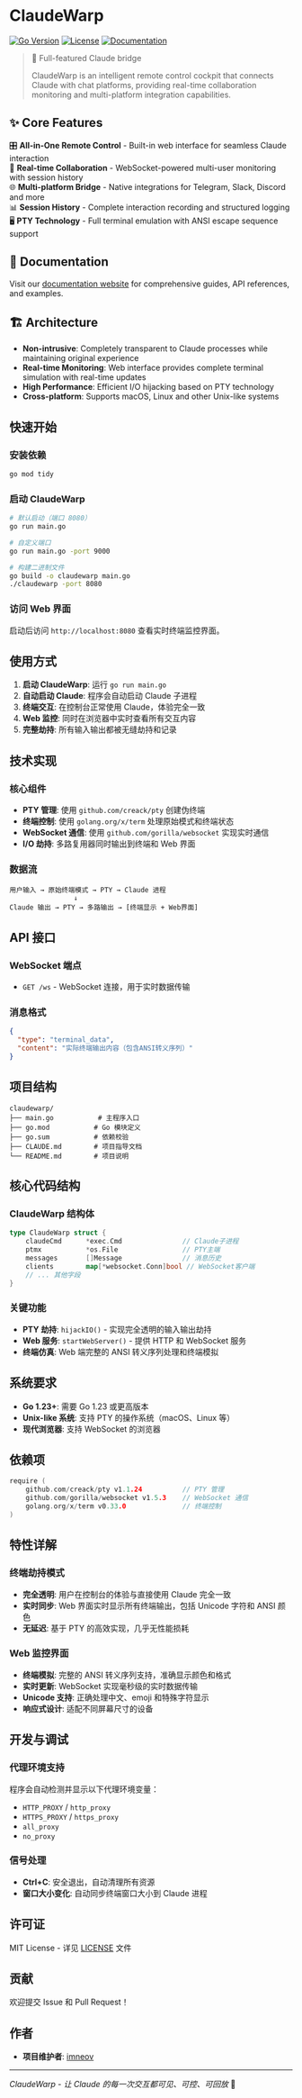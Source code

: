 # ClaudeWarp

[![Go Version](https://img.shields.io/badge/Go-1.23+-blue.svg)](https://golang.org)
[![License](https://img.shields.io/badge/License-MIT-green.svg)](LICENSE)
[![Documentation](https://img.shields.io/badge/docs-claudewarp.dev-blue)](https://claudewarp.dev)

> 🚀 Full-featured Claude bridge
> 
> ClaudeWarp is an intelligent remote control cockpit that connects Claude with chat platforms, providing real-time collaboration monitoring and multi-platform integration capabilities.

## ✨ Core Features

🎛️ **All-in-One Remote Control** - Built-in web interface for seamless Claude interaction  
🤝 **Real-time Collaboration** - WebSocket-powered multi-user monitoring with session history  
🌐 **Multi-platform Bridge** - Native integrations for Telegram, Slack, Discord and more  
📊 **Session History** - Complete interaction recording and structured logging  
🖥️ **PTY Technology** - Full terminal emulation with ANSI escape sequence support  

## 📖 Documentation

Visit our [documentation website](https://claudewarp.dev) for comprehensive guides, API references, and examples.

## 🏗️ Architecture

- **Non-intrusive**: Completely transparent to Claude processes while maintaining original experience
- **Real-time Monitoring**: Web interface provides complete terminal simulation with real-time updates  
- **High Performance**: Efficient I/O hijacking based on PTY technology
- **Cross-platform**: Supports macOS, Linux and other Unix-like systems

## 快速开始

### 安装依赖

```bash
go mod tidy
```

### 启动 ClaudeWarp

```bash
# 默认启动（端口 8080）
go run main.go

# 自定义端口
go run main.go -port 9000

# 构建二进制文件
go build -o claudewarp main.go
./claudewarp -port 8080
```

### 访问 Web 界面

启动后访问 `http://localhost:8080` 查看实时终端监控界面。

## 使用方式

1. **启动 ClaudeWarp**: 运行 `go run main.go`
2. **自动启动 Claude**: 程序会自动启动 Claude 子进程
3. **终端交互**: 在控制台正常使用 Claude，体验完全一致
4. **Web 监控**: 同时在浏览器中实时查看所有交互内容
5. **完整劫持**: 所有输入输出都被无缝劫持和记录

## 技术实现

### 核心组件

- **PTY 管理**: 使用 `github.com/creack/pty` 创建伪终端
- **终端控制**: 使用 `golang.org/x/term` 处理原始模式和终端状态
- **WebSocket 通信**: 使用 `github.com/gorilla/websocket` 实现实时通信
- **I/O 劫持**: 多路复用器同时输出到终端和 Web 界面

### 数据流

```
用户输入 → 原始终端模式 → PTY → Claude 进程
                ↓
Claude 输出 → PTY → 多路输出 → [终端显示 + Web界面]
```

## API 接口

### WebSocket 端点

- `GET /ws` - WebSocket 连接，用于实时数据传输

### 消息格式

```json
{
  "type": "terminal_data",
  "content": "实际终端输出内容（包含ANSI转义序列）"
}
```

## 项目结构

```
claudewarp/
├── main.go           # 主程序入口
├── go.mod           # Go 模块定义
├── go.sum           # 依赖校验
├── CLAUDE.md        # 项目指导文档
└── README.md        # 项目说明
```

## 核心代码结构

### ClaudeWarp 结构体

```go
type ClaudeWarp struct {
    claudeCmd      *exec.Cmd               // Claude子进程
    ptmx           *os.File                // PTY主端
    messages       []Message               // 消息历史
    clients        map[*websocket.Conn]bool // WebSocket客户端
    // ... 其他字段
}
```

### 关键功能

- **PTY 劫持**: `hijackIO()` - 实现完全透明的输入输出劫持
- **Web 服务**: `startWebServer()` - 提供 HTTP 和 WebSocket 服务
- **终端仿真**: Web 端完整的 ANSI 转义序列处理和终端模拟

## 系统要求

- **Go 1.23+**: 需要 Go 1.23 或更高版本
- **Unix-like 系统**: 支持 PTY 的操作系统（macOS、Linux 等）
- **现代浏览器**: 支持 WebSocket 的浏览器

## 依赖项

```go
require (
    github.com/creack/pty v1.1.24          // PTY 管理
    github.com/gorilla/websocket v1.5.3    // WebSocket 通信
    golang.org/x/term v0.33.0              // 终端控制
)
```

## 特性详解

### 终端劫持模式

- **完全透明**: 用户在控制台的体验与直接使用 Claude 完全一致
- **实时同步**: Web 界面实时显示所有终端输出，包括 Unicode 字符和 ANSI 颜色
- **无延迟**: 基于 PTY 的高效实现，几乎无性能损耗

### Web 监控界面

- **终端模拟**: 完整的 ANSI 转义序列支持，准确显示颜色和格式
- **实时更新**: WebSocket 实现毫秒级的实时数据传输
- **Unicode 支持**: 正确处理中文、emoji 和特殊字符显示
- **响应式设计**: 适配不同屏幕尺寸的设备

## 开发与调试

### 代理环境支持

程序会自动检测并显示以下代理环境变量：
- `HTTP_PROXY` / `http_proxy`
- `HTTPS_PROXY` / `https_proxy`
- `all_proxy`
- `no_proxy`

### 信号处理

- **Ctrl+C**: 安全退出，自动清理所有资源
- **窗口大小变化**: 自动同步终端窗口大小到 Claude 进程

## 许可证

MIT License - 详见 [LICENSE](LICENSE) 文件

## 贡献

欢迎提交 Issue 和 Pull Request！

## 作者

- **项目维护者**: [imneov](https://github.com/imneov)

---

*ClaudeWarp - 让 Claude 的每一次交互都可见、可控、可回放* 🚀